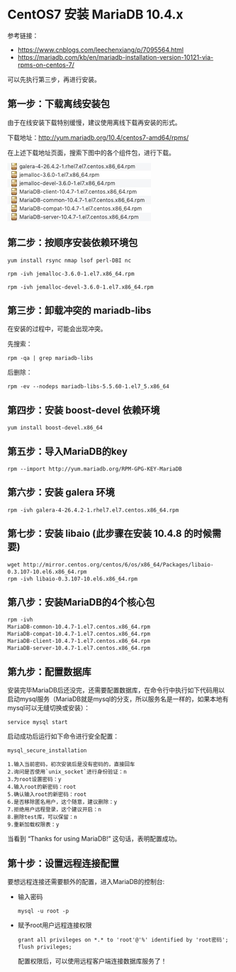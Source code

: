 # CentOS7 安装 MariaDB 10.4.x

参考链接：

- https://www.cnblogs.com/leechenxiang/p/7095564.html
- https://mariadb.com/kb/en/mariadb-installation-version-10121-via-rpms-on-centos-7/



可以先执行第三步，再进行安装。



## 第一步：下载离线安装包

由于在线安装下载特别缓慢，建议使用离线下载再安装的形式。

下载地址：http://yum.mariadb.org/10.4/centos7-amd64/rpms/

在上述下载地址页面，搜索下图中的各个组件包，进行下载。

![image-20211019103912490](assets/image-20211019103912490.png)



## 第二步：按顺序安装依赖环境包

```
yum install rsync nmap lsof perl-DBI nc
```

```
rpm -ivh jemalloc-3.6.0-1.el7.x86_64.rpm
```

```
rpm -ivh jemalloc-devel-3.6.0-1.el7.x86_64.rpm
```



## 第三步：卸载冲突的 mariadb-libs

在安装的过程中，可能会出现冲突。

先搜索：

```
rpm -qa | grep mariadb-libs
```

后删除：

```
rpm -ev --nodeps mariadb-libs-5.5.60-1.el7_5.x86_64
```



## 第四步：安装 boost-devel 依赖环境

```
yum install boost-devel.x86_64
```



## 第五步：导入MariaDB的key

```
rpm --import http://yum.mariadb.org/RPM-GPG-KEY-MariaDB
```



## 第六步：安装 galera 环境

```
rpm -ivh galera-4-26.4.2-1.rhel7.el7.centos.x86_64.rpm
```



## 第七步：安装 libaio (此步骤在安装 10.4.8 的时候需要)

```
wget http://mirror.centos.org/centos/6/os/x86_64/Packages/libaio-0.3.107-10.el6.x86_64.rpm
rpm -ivh libaio-0.3.107-10.el6.x86_64.rpm
```



## 第八步：安装MariaDB的4个核心包

```
rpm -ivh 
MariaDB-common-10.4.7-1.el7.centos.x86_64.rpm 
MariaDB-compat-10.4.7-1.el7.centos.x86_64.rpm 
MariaDB-client-10.4.7-1.el7.centos.x86_64.rpm 
MariaDB-server-10.4.7-1.el7.centos.x86_64.rpm 
```



## 第九步：配置数据库

安装完毕MariaDB后还没完，还需要配置数据库，在命令行中执行如下代码用以启动mysql服务（MariaDB就是mysql的分支，所以服务名是一样的，如果本地有mysql可以无缝切换或安装）：

```
service mysql start
```

启动成功后运行如下命令进行安全配置：

```
mysql_secure_installation
```

```
1.输入当前密码，初次安装后是没有密码的，直接回车
2.询问是否使用`unix_socket`进行身份验证：n
3.为root设置密码：y
4.输入root的新密码：root
5.确认输入root的新密码：root
6.是否移除匿名用户，这个随意，建议删除：y
7.拒绝用户远程登录，这个建议开启：n
8.删除test库，可以保留：n
9.重新加载权限表：y
```

当看到 “Thanks for using MariaDB!” 这句话，表明配置成功。



## 第十步：设置远程连接配置

要想远程连接还需要额外的配置，进入MariaDB的控制台:

- 输入密码

  ```
  mysql -u root -p 
  ```

- 赋予root用户远程连接权限

  ```
  grant all privileges on *.* to 'root'@'%' identified by 'root密码';
  flush privileges;
  ```

  配置权限后，可以使用远程客户端连接数据库服务了！